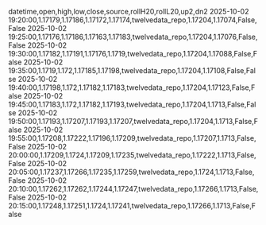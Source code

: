 datetime,open,high,low,close,source,rollH20,rollL20,up2,dn2
2025-10-02 19:20:00,1.17179,1.17186,1.17172,1.17174,twelvedata_repo,1.17204,1.17074,False,False
2025-10-02 19:25:00,1.17176,1.17186,1.17163,1.17183,twelvedata_repo,1.17204,1.17076,False,False
2025-10-02 19:30:00,1.17182,1.17191,1.17176,1.1719,twelvedata_repo,1.17204,1.17088,False,False
2025-10-02 19:35:00,1.1719,1.172,1.17185,1.17198,twelvedata_repo,1.17204,1.17108,False,False
2025-10-02 19:40:00,1.17198,1.172,1.17182,1.17183,twelvedata_repo,1.17204,1.17123,False,False
2025-10-02 19:45:00,1.17183,1.172,1.17182,1.17193,twelvedata_repo,1.17204,1.1713,False,False
2025-10-02 19:50:00,1.17193,1.17207,1.17193,1.17207,twelvedata_repo,1.17204,1.1713,False,False
2025-10-02 19:55:00,1.17208,1.17222,1.17196,1.17209,twelvedata_repo,1.17207,1.1713,False,False
2025-10-02 20:00:00,1.17209,1.1724,1.17209,1.17235,twelvedata_repo,1.17222,1.1713,False,False
2025-10-02 20:05:00,1.17237,1.17266,1.17235,1.17259,twelvedata_repo,1.1724,1.1713,False,False
2025-10-02 20:10:00,1.17262,1.17262,1.17244,1.17247,twelvedata_repo,1.17266,1.1713,False,False
2025-10-02 20:15:00,1.17248,1.17251,1.1724,1.17241,twelvedata_repo,1.17266,1.1713,False,False
